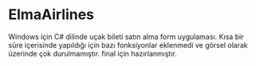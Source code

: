 # ElmaAirlines
Windows için C# dilinde uçak bileti satın alma form uygulaması.
Kısa bir süre içerisinde yapıldığı için bazı fonksiyonlar eklenmedi ve görsel olarak üzerinde çok durulmamıştır.
final için hazırlanmıştır.
